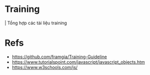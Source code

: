 # Training
| Tổng hợp các tài liệu training

# Refs
* https://github.com/framgia/Training-Guideline
* https://www.tutorialspoint.com/javascript/javascript_objects.htm
* https://www.w3schools.com/js/